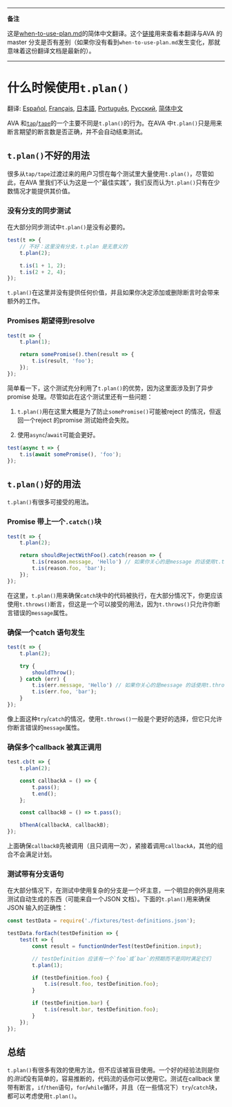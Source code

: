 ___
**备注**

这是[when-to-use-plan.md](https://github.com/sindresorhus/ava/blob/master/docs/recipes/when-to-use-plan.md)的简体中文翻译。这个[链接](https://github.com/sindresorhus/ava/compare/master...zhaozhiming:master)用来查看本翻译与AVA 的master 分支是否有差别（如果你没有看到`when-to-use-plan.md`发生变化，那就意味着这份翻译文档是最新的）。
___

# 什么时候使用`t.plan()`

翻译: [Español](https://github.com/sindresorhus/ava-docs/blob/master/es_ES/docs/recipes/when-to-use-plan.md), [Français](https://github.com/sindresorhus/ava-docs/blob/master/fr_FR/docs/recipes/when-to-use-plan.md), [日本語](https://github.com/sindresorhus/ava-docs/blob/master/ja_JP/docs/recipes/when-to-use-plan.md),  [Português](https://github.com/sindresorhus/ava-docs/blob/master/pt_BR/docs/recipes/when-to-use-plan.md), [Русский](https://github.com/sindresorhus/ava-docs/blob/master/ru_RU/docs/recipes/when-to-use-plan.md), [简体中文](https://github.com/sindresorhus/ava-docs/blob/master/zh_CN/docs/recipes/when-to-use-plan.md)

AVA 和[`tap`](https://github.com/tapjs/node-tap)/[`tape`](https://github.com/substack/tape)的一个主要不同是`t.plan()`的行为。在AVA 中`t.plan()`只是用来断言期望的断言数是否正确，并不会自动结束测试。

## `t.plan()`不好的用法

很多从`tap/tape`过渡过来的用户习惯在每个测试里大量使用`t.plan()`，尽管如此，在AVA 里我们不认为这是一个“最佳实践”，我们反而认为`t.plan()`只有在少数情况才能提供其价值。

### 没有分支的同步测试

在大部分同步测试中`t.plan()`是没有必要的。

```js
test(t => {
    // 不好：这里没有分支，t.plan 是无意义的
    t.plan(2);

    t.is(1 + 1, 2);
    t.is(2 + 2, 4);
});
```

`t.plan()`在这里并没有提供任何价值，并且如果你决定添加或删除断言时会带来额外的工作。

### Promises 期望得到resolve

```js
test(t => {
    t.plan(1);

    return somePromise().then(result => {
        t.is(result, 'foo');
    });
});
```

简单看一下，这个测试充分利用了`t.plan()`的优势，因为这里面涉及到了异步promise 处理。尽管如此在这个测试里还有一些问题：

1. `t.plan()`用在这里大概是为了防止`somePromise()`可能被reject 的情况，但返回一个reject 的promise 测试始终会失败。

2. 使用`async`/`await`可能会更好。

```js
test(async t => {
    t.is(await somePromise(), 'foo');
});
```

## `t.plan()`好的用法

`t.plan()`有很多可接受的用法。

### Promise 带上一个`.catch()`块

```js
test(t => {
    t.plan(2);

    return shouldRejectWithFoo().catch(reason => {
        t.is(reason.message, 'Hello') // 如果你关心的是message 的话使用t.throws()更好
        t.is(reason.foo, 'bar');
    });
});
```

在这里，`t.plan()`用来确保`catch`块中的代码被执行，在大部分情况下，你更应该使用`t.throws()`断言，但这是一个可以接受的用法，因为`t.throws()`只允许你断言错误的`message`属性。

### 确保一个catch 语句发生

```js
test(t => {
    t.plan(2);

    try {
        shouldThrow();
    } catch (err) {
        t.is(err.message, 'Hello') // 如果你关心的是message 的话使用t.throws()更好
        t.is(err.foo, 'bar');
    }
});
```

像上面这种`try`/`catch`的情况，使用`t.throws()`一般是个更好的选择，但它只允许你断言错误的`message`属性。

### 确保多个callback 被真正调用

```js
test.cb(t => {
    t.plan(2);

    const callbackA = () => {
        t.pass();
        t.end();
    };

    const callbackB = () => t.pass();

    bThenA(callbackA, callbackB);
});
```

上面确保`callbackB`先被调用（且只调用一次），紧接着调用`callbackA`，其他的组合不会满足计划。

### 测试带有分支语句

在大部分情况下，在测试中使用复杂的分支是一个坏主意，一个明显的例外是用来测试自动生成的东西（可能来自一个JSON 文档）。下面的`t.plan()`用来确保JSON 输入的正确性：

```js
const testData = require('./fixtures/test-definitions.json');

testData.forEach(testDefinition => {
    test(t => {
        const result = functionUnderTest(testDefinition.input);

        // testDefinition 应该有一个`foo`或`bar`的预期而不是同时满足它们 
        t.plan(1);

        if (testDefinition.foo) {
            t.is(result.foo, testDefinition.foo);
        }

        if (testDefinition.bar) {
            t.is(result.bar, testDefinition.foo);
        }
    });
});
```

## 总结

`t.plan()`有很多有效的使用方法，但不应该被盲目使用。一个好的经验法则是你的*测试*没有简单的，容易推断的，代码流的话你可以使用它。测试在callback 里带有断言，`if`/`then`语句，`for`/`while`循环，并且（在一些情况下）`try`/`catch`块，都可以考虑使用`t.plan()`。
